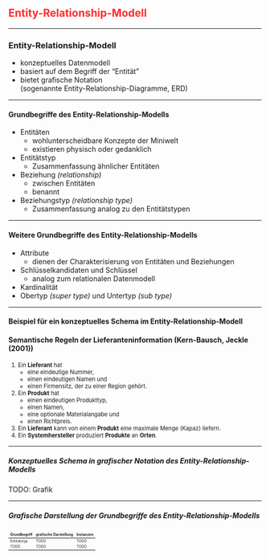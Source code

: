## <em style="color: #ff2c2d; font-style: normal">Entity-Relationship-Modell</em>

---

### Entity-Relationship-Modell

- konzeptuelles Datenmodell
- basiert auf dem Begriff der <q style="font-style: normal">Entität</q>
- bietet grafische Notation<br/>(sogenannte Entity-Relationship-Diagramme, ERD)

---

#### Grundbegriffe des Entity-Relationship-Modells

- Entitäten
    - wohlunterscheidbare Konzepte der Miniwelt
    - existieren physisch oder gedanklich
- Entitätstyp
    - Zusammenfassung ähnlicher Entitäten
- Beziehung *(relationship)*
    - zwischen Entitäten
    - benannt
- Beziehungstyp *(relationship type)*
    - Zusammenfassung analog zu den Entitätstypen

---

#### Weitere Grundbegriffe des Entity-Relationship-Modells

- Attribute
    - dienen der Charakterisierung von Entitäten und Beziehungen
- Schlüsselkandidaten und Schlüssel
    - analog zum relationalen Datenmodell
- Kardinalität
- Obertyp *(super type)* und Untertyp *(sub type)*

---

#### Beispiel für ein konzeptuelles Schema im Entity-Relationship-Modell

#### Semantische Regeln der Lieferanteninformation (Kern-Bausch, Jeckle (2001))

<ol style="font-size: 0.8em">
    <li>
        Ein <strong>Lieferant</strong> hat
        <ul>
            <li>eine eindeutige Nummer,</li>
            <li>einen eindeutigen Namen und</li>
            <li>einen Firmensitz, der zu einer Region gehört.</li>
        </ul>
    </li>
    <li class="fragment">
        Ein <strong>Produkt</strong> hat
        <ul>
            <li>einen eindeutigen Produkttyp,</li>
            <li>einen Namen,</li>
            <li>eine optionale Materialangabe und</li>
            <li>einen Richtpreis.</li>
        </ul>
    </li>
    <li class="fragment">
        Ein <strong>Lieferant</strong> kann von einem <strong>Produkt</strong> eine maximale Menge (Kapaz) liefern.
    </li>
    <li class="fragment">
        Ein <strong>Systemhersteller</strong> produziert <strong>Produkte</strong> an <strong>Orten</strong>.
    </li>
</ol>

---

##### Konzeptuelles Schema in grafischer Notation des Entity-Relationship-Modells

TODO: Grafik

---

##### Grafische Darstellung der Grundbegriffe des Entity-Relationship-Modells

<table style="font-size:0.5em">
    <thead>
        <tr>
            <th style="border-style: none">Grundbegriff</th>
            <th style="border-style: none">grafische Darstellung</th>
            <th style="border-style: none">Instanzen</th>
        </tr>
    </thead>
    <tbody>
        <tr>
            <td style="border-style: none">Entitätstyp</td>
            <td style="border-style: none">TODO</td>
            <td style="border-style: none">TODO</td>
        </tr>
        <tr>
            <td style="border-style: none">TODO</td>
            <td style="border-style: none">TODO</td>
            <td style="border-style: none">TODO</td>
        </tr>
    </tbody>
</table>
